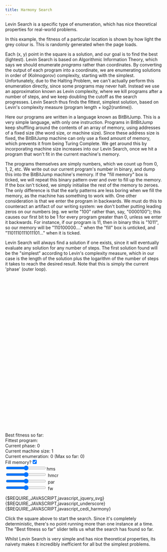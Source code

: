 ```yaml
---
title: Harmony Search
---
```

Levin Search is a specific type of enumeration, which has nice theoretical properties for real-world problems.

In this example, the fitness of a particular location is shown by how light the grey colour is. This is randomly generated when the page loads.

Each (x, y) point in the square is a solution, and our goal is to find the best (lightest). Levin Search is based on Algorithmic Information Theory, which says we should enumerate *programs* rather than coordinates. By converting the output of each program into a coordinate, we are enumerating solutions in order of (Kolmogorov) complexity, starting with the simplest. Unfortunately, due to the Halting Problem, we can't actually perform this enumeration directly, since some programs may never halt. Instead we use an approximation known as Levin complexity, where we kill programs after a number of steps, and we keep doubling the cutoff as the search progresses. Levin Search thus finds the fittest, simplest solution, based on Levin's complexity measure (program length + log2(runtime)).

Here our programs are written in a language known as BitBitJump. This is a very simple language, with only one instruction. Programs in BitBitJump keep shuffling around the contents of an array of memory, using addresses of a fixed size (the word size, or machine size). Since these address size is fixed, the BitBitJump machine can only use a fixed amount of memory, which prevents it from being Turing Complete. We get around this by incorporating machine size increases into our Levin Search, once we hit a program that won't fit in the current machine's memory.

The programs themselves are simply numbers, which we count up from 0, 1, 2, etc. We write out our current program's number in binary, and dump this into the BitBitJump machine's memory. If the "fill memory" box is ticked, we will repeat this binary pattern over and over to fill up the memory. If the box isn't ticked, we simply initialise the rest of the memory to zeroes. The only difference is that the early patterns are less boring when we fill the memory, as the machine has something to work with. One other consideration is that we enter the program in backwards. We must do this to counteract an artifact of our writing system: we don't bother putting leading zeros on our numbers (eg. we write "100" rather than, say, "0000100"); this causes our first bit to be 1 for every program greater than 0, unless we enter it backwards. For instance, if our program is 11, then in binary this is "1011", so our memory will be "110100000...." when the "fill" box is unticked, and "1101110111011101..." when it is ticked.

Levin Search will always find a solution if one exists, since it will eventually evaluate any solution for any number of steps. The first solution found will be the "simplest" according to Levin's complexity measure, which in our case is the length of the solution plus the logarithm of the number of steps it takes to reach the desired result. Note that this is simply the current 'phase' (outer loop).

<div id="harmony_playfield" style="width: 500px; height: 500px;"></div>
<form action="#" type="get">
<div>
  Best fitness so far: <a id="harmony_fitness_display"></a>
</div>
<div>
  Fittest program: <a id="harmony_winner"></a>
</div>
<div>
  Current phase: <a id="harmony_phase">0</a>
</div>
<div>
  Current machine size: <a id="harmony_m">1</a>
</div>
<div>
  Current enumeration: <a id="harmony_this_enum">0</a> (Max so far: <a id="harmony_enum">0</a>)
</div>
<div>
  <label for="#fill">Fill memory?</label><input type="checkbox" id="fill" checked="checked" />
</div>
<div>
  <label for="hms"></label><input type="range" min="1" max="100" value="" id="hms" />hms
</div>
<div>
  <label for="hmcr"></label><input type="range" min="0" max="10" value="" id="hmcr" />  hmcr
</div>
<div>
  <label for="par"></label><input type="range" min="0" max="10" value="" id="par" />  par
</div>
<div>
  <label for="fw"></label><input type="range" min="0" max="10" value="" id="fw" />  fw
</div>
</form>
{$REQUIRE_JAVASCRIPT,javascript_jquery_svg}
{$REQUIRE_JAVASCRIPT,javascript_underscore}
{$REQUIRE_JAVASCRIPT,javascript_cedi_harmony}

Click the square above to start the search. Since it's completely deterministic, there's no point running more than one instance at a time. The "Best fitness so far" slider tells us what the search has found so far.

Whilst Levin Search is very simple and has nice theoretical properties, its naivety makes it incredibly inefficient for all but the simplest problems.
